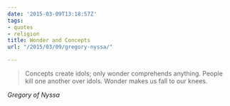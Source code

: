 ```yaml
---
date: '2015-03-09T13:18:57Z'
tags:
- quotes
- religion
title: Wonder and Concepts
url: "/2015/03/09/gregory-nyssa/"

---
```

<blockquote class="big">Concepts create idols; only wonder comprehends anything. People kill one another over idols. Wonder makes us fall to our knees.</blockquote>

<cite class="big">Gregory of Nyssa</cite>


